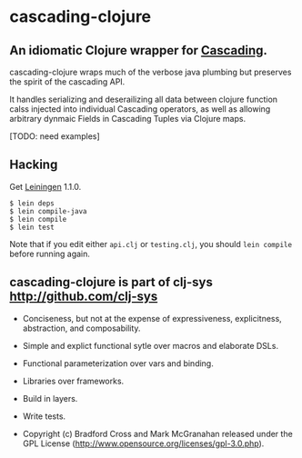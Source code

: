 # cascading-clojure
## An idiomatic Clojure wrapper for [Cascading](http://cascading.org).

cascading-clojure wraps much of the verbose java plumbing but preserves the spirit of the cascading API.

It handles serializing and deserailizing all data between clojure function calss injected into individual Cascading operators, as well as allowing arbitrary dynmaic Fields in Cascading Tuples via Clojure maps.

[TODO: need examples]

## Hacking

Get [Leiningen](http://github.com/technomancy/leiningen) 1.1.0.

    $ lein deps
    $ lein compile-java
    $ lein compile
    $ lein test

Note that if you edit either `api.clj` or `testing.clj`, you should `lein compile` before running again.


## cascading-clojure is part of clj-sys http://github.com/clj-sys

- Conciseness, but not at the expense of expressiveness, explicitness, abstraction, and composability.

- Simple and explict functional sytle over macros and elaborate DSLs.

- Functional parameterization over vars and binding.

- Libraries over frameworks.

- Build in layers.

- Write tests.

- Copyright (c) Bradford Cross and Mark McGranahan released under the GPL License (http://www.opensource.org/licenses/gpl-3.0.php).